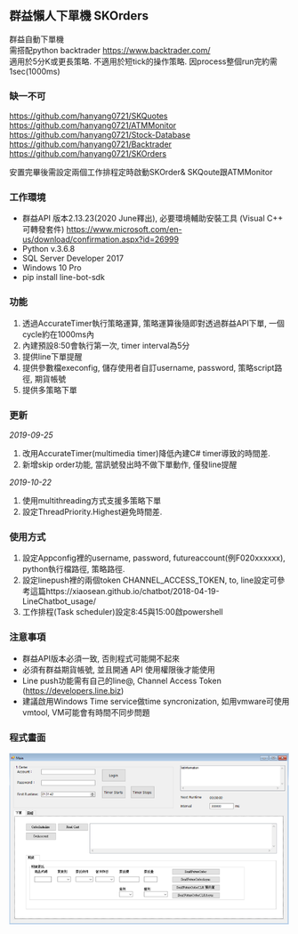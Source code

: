 ## 群益懶人下單機 SKOrders 

群益自動下單機 </br>
需搭配python backtrader <https://www.backtrader.com/> </br>
適用於5分K或更長策略. 不適用於短tick的操作策略. 因process整個run完約需1sec(1000ms)

### 缺一不可
https://github.com/hanyang0721/SKQuotes  
https://github.com/hanyang0721/ATMMonitor  
https://github.com/hanyang0721/Stock-Database  
https://github.com/hanyang0721/Backtrader  
https://github.com/hanyang0721/SKOrders

安置完畢後需設定兩個工作排程定時啟動SKOrder& SKQoute跟ATMMonitor

### 工作環境
* 群益API 版本2.13.23(2020 June釋出), 必要環境輔助安裝工具 (Visual C++ 可轉發套件) https://www.microsoft.com/en-us/download/confirmation.aspx?id=26999
* Python v.3.6.8
* SQL Server Developer 2017
* Windows 10 Pro
* pip install line-bot-sdk

### 功能
1. 透過AccurateTimer執行策略運算, 策略運算後隨即對透過群益API下單, 一個cycle約在1000ms內
2. 內建預設8:50會執行第一次, timer interval為5分
3. 提供line下單提醒
4. 提供參數檔execonfig, 儲存使用者自訂username, password, 策略script路徑, 期貨帳號
5. 提供多策略下單

### 更新
<i>2019-09-25</i>
1. 改用AccurateTimer(multimedia timer)降低內建C# timer導致的時間差.
2. 新增skip order功能, 當訊號發出時不做下單動作, 僅發line提醒</br>

<i>2019-10-22</i>
1. 使用multithreading方式支援多策略下單 
2. 設定ThreadPriority.Highest避免時間差.

### 使用方式
1. 設定Appconfig裡的username, password, futureaccount(例F020xxxxxx), python執行檔路徑, 策略路徑.  
2. 設定linepush裡的兩個token CHANNEL_ACCESS_TOKEN, to, line設定可參考這篇https://xiaosean.github.io/chatbot/2018-04-19-LineChatbot_usage/ 
3. 工作排程(Task scheduler)設定8:45與15:00啟powershell

### 注意事項
* 群益API版本必須一致, 否則程式可能開不起來
* 必須有群益期貨帳號, 並且開通 API 使用權限後才能使用
* Line push功能需有自己的line@, Channel Access Token (https://developers.line.biz)
* 建議啟用Windows Time service做time syncronization, 如用vmware可使用vmtool, VM可能會有時間不同步問題

### 程式畫面
![image](https://github.com/hanyang0721/image/blob/master/SKOrder.png)

